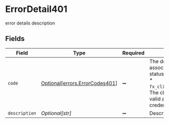 # ErrorDetail401

error details description


## Fields

| Field                                                                                                                                               | Type                                                                                                                                                | Required                                                                                                                                            | Description                                                                                                                                         |
| --------------------------------------------------------------------------------------------------------------------------------------------------- | --------------------------------------------------------------------------------------------------------------------------------------------------- | --------------------------------------------------------------------------------------------------------------------------------------------------- | --------------------------------------------------------------------------------------------------------------------------------------------------- |
| `code`                                                                                                                                              | [Optional[errors.ErrorCodes401]](../../models/errors/errorcodes401.md)                                                                              | :heavy_minus_sign:                                                                                                                                  | The detailed error code associated with HTTP status 401.<br/>* `fx_client_unauthenticated`: The client request lacks valid authentication credentials.<br/> |
| `description`                                                                                                                                       | *Optional[str]*                                                                                                                                     | :heavy_minus_sign:                                                                                                                                  | Description of the error.                                                                                                                           |